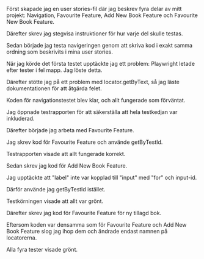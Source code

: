 Först skapade jag en user stories-fil där jag beskrev fyra delar av mitt projekt: Navigation, Favourite Feature, Add New Book Feature och Favourite New Book Feature.

Därefter skrev jag stegvisa instruktioner för hur varje del skulle testas.

Sedan började jag testa navigeringen genom att skriva kod i exakt samma ordning som beskrivits i mina user stories.

När jag körde det första testet upptäckte jag ett problem: Playwright letade efter tester i fel mapp. Jag löste detta.

Därefter stötte jag på ett problem med locator.getByText, så jag läste dokumentationen för att åtgärda felet.

Koden för navigationstestet blev klar, och allt fungerade som förväntat.

Jag öppnade testrapporten för att säkerställa att hela testkedjan var inkluderad.

Därefter började jag arbeta med Favourite Feature.

Jag skrev kod för Favourite Feature och använde getByTestId.

Testrapporten visade att allt fungerade korrekt.

Sedan skrev jag kod för Add New Book Feature.

Jag upptäckte att "label" inte var kopplad till "input" med "for" och input-id.

Därför använde jag getByTestId istället.

Testkörningen visade att allt var grönt.

Därefter skrev jag kod för Favourite Feature för ny tillagd bok.

Eftersom koden var densamma som för Favourite Feature och Add New Book Feature slog jag ihop dem och ändrade endast namnen på locatorerna.

Alla fyra tester visade grönt.